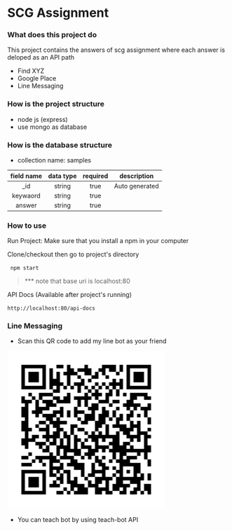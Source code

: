 # SCG Assignment

### What does this project do
This project contains the answers of scg assignment where each answer is deloped as an API path
- Find XYZ
- Google Place
- Line Messaging

### How is the project structure
- node js (express)
- use mongo as database

### How is the database structure
- collection name: samples

| field name   |      data type      |  required | description |
| :----------: |:-------------:      |  :------: | ----------  |
| \_id         |  string             |   true    |  Auto generated           |
| keywaord     |    string           |   true    |             |
| answer       | string              |   true    |             |


### How to use

Run Project:
Make sure that you install a npm in your computer

Clone/checkout then go to project's directory
```
 npm start
```
> *** note that base uri is localhost:80 

API Docs (Available after project's running)
```
http://localhost:80/api-docs
```

### Line Messaging
- Scan this QR code to add my line bot as your friend

![Scan this QR code to add my line bot as your friend](https://github.com/jokerjester/scg-test/blob/master/ixa4795r.png)


- You can teach bot by using teach-bot API 
